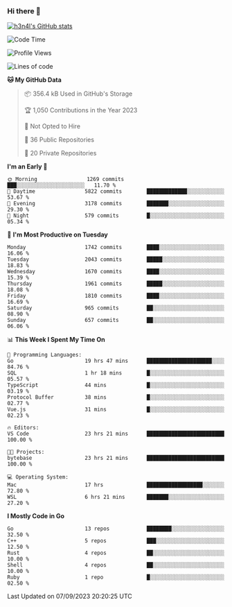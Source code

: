 ### Hi there 👋

[![h3n4l's GitHub stats](https://github-readme-stats.vercel.app/api?username=h3n4l&count_private=true&show_icons=true&theme=radical)](https://github.com/h3n4l/github-readme-stats)

<!--START_SECTION:waka-->
![Code Time](http://img.shields.io/badge/Code%20Time-1%2C572%20hrs%2024%20mins-blue)

![Profile Views](http://img.shields.io/badge/Profile%20Views-14-blue)

![Lines of code](https://img.shields.io/badge/From%20Hello%20World%20I%27ve%20Written-3.0%20million%20lines%20of%20code-blue)

**🐱 My GitHub Data** 

> 📦 356.4 kB Used in GitHub's Storage 
 > 
> 🏆 1,050 Contributions in the Year 2023
 > 
> 🚫 Not Opted to Hire
 > 
> 📜 36 Public Repositories 
 > 
> 🔑 20 Private Repositories 
 > 
**I'm an Early 🐤** 

```text
🌞 Morning                1269 commits        ███░░░░░░░░░░░░░░░░░░░░░░   11.70 % 
🌆 Daytime                5822 commits        █████████████░░░░░░░░░░░░   53.67 % 
🌃 Evening                3178 commits        ███████░░░░░░░░░░░░░░░░░░   29.30 % 
🌙 Night                  579 commits         █░░░░░░░░░░░░░░░░░░░░░░░░   05.34 % 
```
📅 **I'm Most Productive on Tuesday** 

```text
Monday                   1742 commits        ████░░░░░░░░░░░░░░░░░░░░░   16.06 % 
Tuesday                  2043 commits        █████░░░░░░░░░░░░░░░░░░░░   18.83 % 
Wednesday                1670 commits        ████░░░░░░░░░░░░░░░░░░░░░   15.39 % 
Thursday                 1961 commits        █████░░░░░░░░░░░░░░░░░░░░   18.08 % 
Friday                   1810 commits        ████░░░░░░░░░░░░░░░░░░░░░   16.69 % 
Saturday                 965 commits         ██░░░░░░░░░░░░░░░░░░░░░░░   08.90 % 
Sunday                   657 commits         ██░░░░░░░░░░░░░░░░░░░░░░░   06.06 % 
```


📊 **This Week I Spent My Time On** 

```text
💬 Programming Languages: 
Go                       19 hrs 47 mins      █████████████████████░░░░   84.76 % 
SQL                      1 hr 18 mins        █░░░░░░░░░░░░░░░░░░░░░░░░   05.57 % 
TypeScript               44 mins             █░░░░░░░░░░░░░░░░░░░░░░░░   03.19 % 
Protocol Buffer          38 mins             █░░░░░░░░░░░░░░░░░░░░░░░░   02.77 % 
Vue.js                   31 mins             █░░░░░░░░░░░░░░░░░░░░░░░░   02.23 % 

🔥 Editors: 
VS Code                  23 hrs 21 mins      █████████████████████████   100.00 % 

🐱‍💻 Projects: 
bytebase                 23 hrs 21 mins      █████████████████████████   100.00 % 

💻 Operating System: 
Mac                      17 hrs              ██████████████████░░░░░░░   72.80 % 
WSL                      6 hrs 21 mins       ███████░░░░░░░░░░░░░░░░░░   27.20 % 
```

**I Mostly Code in Go** 

```text
Go                       13 repos            ████████░░░░░░░░░░░░░░░░░   32.50 % 
C++                      5 repos             ███░░░░░░░░░░░░░░░░░░░░░░   12.50 % 
Rust                     4 repos             ██░░░░░░░░░░░░░░░░░░░░░░░   10.00 % 
Shell                    4 repos             ██░░░░░░░░░░░░░░░░░░░░░░░   10.00 % 
Ruby                     1 repo              █░░░░░░░░░░░░░░░░░░░░░░░░   02.50 % 
```




 Last Updated on 07/09/2023 20:20:25 UTC
<!--END_SECTION:waka-->

